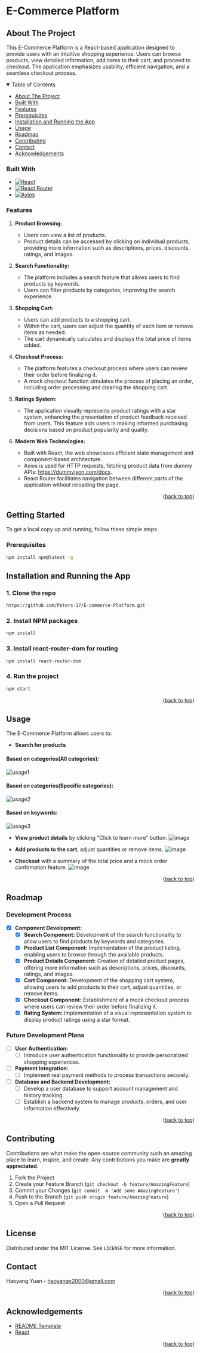 # E-Commerce Platform

## About The Project

This E-Commerce Platform is a React-based application designed to provide users with an intuitive shopping experience. Users can browse products, view detailed information, add items to their cart, and proceed to checkout. The application emphasizes usability, efficient navigation, and a seamless checkout process.

<a name="readme-top"></a>

<details open>
<summary>Table of Contents</summary>
<ul>
  <li><a href="#about-the-project">About The Project</a></li>
  <li><a href="#built-with">Built With</a></li>
  <li><a href="#features">Features</a></li>
  <li><a href="#prerequisites">Prerequisites</a></li>
  <li><a href="#installation-and-running-the-app">Installation and Running the App</a></li>
  <li><a href="#usage">Usage</a></li>
  <li><a href="#roadmap">Roadmap</a></li>
  <li><a href="#contributing">Contributing</a></li>
  <li><a href="#contact">Contact</a></li>
  <li><a href="#acknowledgements">Acknowledgements</a></li>
</ul>
</details>

### Built With

* [![React][React.js]][React-url]
* [![React Router][ReactRouter-dom.js]][ReactRouter-dom-url]
* [![Axios][Axios.js]][Axios-url]

### Features

1. **Product Browsing:**
   - Users can view a list of products.
   - Product details can be accessed by clicking on individual products, providing more information such as descriptions, prices, discounts, ratings, and images.

2. **Search Functionality:**
   - The platform includes a search feature that allows users to find products by keywords.
   - Users can filter products by categories, improving the search experience.

3. **Shopping Cart:**
   - Users can add products to a shopping cart.
   - Within the cart, users can adjust the quantity of each item or remove items as needed.
   - The cart dynamically calculates and displays the total price of items added.

4. **Checkout Process:**
   - The platform features a checkout process where users can review their order before finalizing it.
   - A mock checkout function simulates the process of placing an order, including order processing and clearing the shopping cart.

5. **Ratings System:**
   - The application visually represents product ratings with a star system, enhancing the presentation of product feedback received from users. This feature aids users in making informed purchasing decisions based on product popularity and quality.

6. **Modern Web Technologies:**
   - Built with React, the web showcases efficient state management and component-based architecture.
   - Axios is used for HTTP requests, fetching product data from dummy APIs: https://dummyjson.com/docs.
   - React Router facilitates navigation between different parts of the application without reloading the page.

<p align="right">(<a href="#readme-top">back to top</a>)</p>

## Getting Started

To get a local copy up and running, follow these simple steps.

### Prerequisites

```sh
npm install npm@latest -g
```
## Installation and Running the App

### 1. Clone the repo

```sh
https://github.com/Peters-17/E-commerce-Platform.git
```
### 2. Install NPM packages

```sh
npm install
```
### 3. Install react-router-dom for routing

```sh
npm install react-router-dom

```

### 4. Run the project

```sh
npm start

```

<p align="right">(<a href="#readme-top">back to top</a>)</p>


## Usage

The E-Commerce Platform allows users to:

- **Search for products**
  
#### Based on categories(All categories):
![usage1](https://github.com/Peters-17/E-commerce-Platform/assets/85666623/740adb96-1225-469a-922c-cc0fe7407de5)

#### Based on categories(Specific categories):
![usage2](https://github.com/Peters-17/E-commerce-Platform/assets/85666623/4c43be4b-2a75-4d02-91ad-8978f1d16301)

#### Based on keywords:
![usage3](https://github.com/Peters-17/E-commerce-Platform/assets/85666623/3bf019ea-84f0-4236-bd25-e26f815bbfa6)


- **View product details** by clicking "Click to learn more" button.
![image](https://github.com/Peters-17/E-commerce-Platform/assets/85666623/f300f7b7-a762-44f1-b820-e4ab46a18f25)

- **Add products to the cart**, adjust quantities or remove items.
![image](https://github.com/Peters-17/E-commerce-Platform/assets/85666623/b9244009-e06f-4b52-95f1-40a13172ea3d)

- **Checkout** with a summary of the total price and a mock order confirmation feature.
![image](https://github.com/Peters-17/E-commerce-Platform/assets/85666623/8fc4189f-728a-4d36-be89-128e2a6940c8)

<p align="right">(<a href="#readme-top">back to top</a>)</p>

## Roadmap

### Development Process

- [x] **Component Development:**
  - [x] **Search Component:** Development of the search functionality to allow users to find products by keywords and categories.
  - [x] **Product List Component:** Implementation of the product listing, enabling users to browse through the available products.
  - [x] **Product Details Component:** Creation of detailed product pages, offering more information such as descriptions, prices, discounts, ratings, and images.
  - [x] **Cart Component:** Development of the shopping cart system, allowing users to add products to their cart, adjust quantities, or remove items.
  - [x] **Checkout Component:** Establishment of a mock checkout process where users can review their order before finalizing it.
  - [x] **Rating System:** Implementation of a visual representation system to display product ratings using a star format.
  
### Future Development Plans

- [ ] **User Authentication:**
  - [ ] Introduce user authentication functionality to provide personalized shopping experiences.
- [ ] **Payment Integration:**
  - [ ] Implement real payment methods to process transactions securely.
- [ ] **Database and Backend Development:**
  - [ ] Develop a user database to support account management and history tracking.
  - [ ] Establish a backend system to manage products, orders, and user information effectively.

<p align="right">(<a href="#readme-top">back to top</a>)</p>

## Contributing

Contributions are what make the open-source community such an amazing place to learn, inspire, and create. Any contributions you make are **greatly appreciated**.

1. Fork the Project
2. Create your Feature Branch (`git checkout -b feature/AmazingFeature`)
3. Commit your Changes (`git commit -m 'Add some AmazingFeature'`)
4. Push to the Branch (`git push origin feature/AmazingFeature`)
5. Open a Pull Request

<p align="right">(<a href="#readme-top">back to top</a>)</p>

## License

Distributed under the MIT License. See `LICENSE` for more information.

## Contact

Haoyang Yuan - haoyangy2000@gmail.com

<p align="right">(<a href="#readme-top">back to top</a>)</p>

## Acknowledgements

- [README Template](https://github.com/othneildrew/Best-README-Template)
- [React]([https://react-icons.github.io/react-icons/search](https://react.dev/learn))

<p align="right">(<a href="#readme-top">back to top</a>)</p>

[React.js]: https://img.shields.io/badge/React-20232A?style=for-the-badge&logo=react&logoColor=61DAFB
[React-url]: https://reactjs.org/
[Axios.js]: https://img.shields.io/badge/Axios-5A29E4?style=for-the-badge&logo=axios&logoColor=white
[Axios-url]: https://axios-http.com/
[ReactRouter-dom.js]: https://img.shields.io/badge/React_Router-CA4245?style=for-the-badge&logo=react-router&logoColor=white
[ReactRouter-dom-url]: https://reactrouter.com/

